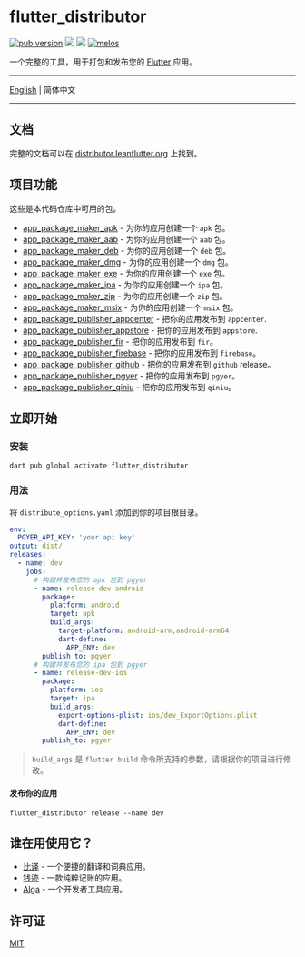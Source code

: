 # flutter_distributor

[![pub version][pub-image]][pub-url] [![][discord-image]][discord-url] ![][visits-count-image] [![melos](https://img.shields.io/badge/maintained%20with-melos-f700ff.svg?style=flat-square)](https://github.com/invertase/melos)

[pub-image]: https://img.shields.io/pub/v/flutter_distributor.svg?style=flat-square
[pub-url]: https://pub.dev/packages/flutter_distributor

[discord-image]: https://img.shields.io/discord/884679008049037342.svg?style=flat-square
[discord-url]: https://discord.gg/zPa6EZ2jqb

[visits-count-image]: https://img.shields.io/badge/dynamic/json?label=Visits%20Count&query=value&url=https://api.countapi.xyz/hit/leanflutter.flutter_distributor/visits

一个完整的工具，用于打包和发布您的 [Flutter](https://flutter.dev) 应用。

---

[English](./README.md) | 简体中文

---

## 文档

完整的文档可以在 [distributor.leanflutter.org](https://distributor.leanflutter.org/zh) 上找到。

## 项目功能

这些是本代码仓库中可用的包。

- [app_package_maker_apk](./packages/app_package_maker_apk/) - 为你的应用创建一个 `apk` 包。
- [app_package_maker_aab](./packages/app_package_maker_aab/) - 为你的应用创建一个 `aab` 包。
- [app_package_maker_deb](./packages/app_package_maker_deb/) - 为你的应用创建一个 `deb` 包。
- [app_package_maker_dmg](./packages/app_package_maker_dmg/) - 为你的应用创建一个 `dmg` 包。
- [app_package_maker_exe](./packages/app_package_maker_exe/) - 为你的应用创建一个 `exe` 包。
- [app_package_maker_ipa](./packages/app_package_maker_ipa/) - 为你的应用创建一个 `ipa` 包。
- [app_package_maker_zip](./packages/app_package_maker_zip/) - 为你的应用创建一个 `zip` 包。
- [app_package_maker_msix](./packages/app_package_maker_msix/) - 为你的应用创建一个 `msix` 包。
- [app_package_publisher_appcenter](./packages/app_package_publisher_appcenter/) - 把你的应用发布到 `appcenter`.
- [app_package_publisher_appstore](./packages/app_package_publisher_appstore/) - 把你的应用发布到 `appstore`.
- [app_package_publisher_fir](./packages/app_package_publisher_fir/) - 把你的应用发布到 `fir`。
- [app_package_publisher_firebase](./packages/app_package_publisher_firebase/) - 把你的应用发布到 `firebase`。
- [app_package_publisher_github](./packages/app_package_publisher_github/) - 把你的应用发布到 `github` release。
- [app_package_publisher_pgyer](./packages/app_package_publisher_pgyer/) - 把你的应用发布到 `pgyer`。
- [app_package_publisher_qiniu](./packages/app_package_publisher_qiniu/) - 把你的应用发布到 `qiniu`。

## 立即开始

### 安装

```
dart pub global activate flutter_distributor
```

### 用法

将 `distribute_options.yaml` 添加到你的项目根目录。

```yaml
env:
  PGYER_API_KEY: 'your api key'
output: dist/
releases:
  - name: dev
    jobs:
      # 构建并发布您的 apk 包到 pgyer
      - name: release-dev-android
        package:
          platform: android
          target: apk
          build_args:
            target-platform: android-arm,android-arm64
            dart-define:
              APP_ENV: dev
        publish_to: pgyer
      # 构建并发布您的 ipa 包到 pgyer
      - name: release-dev-ios
        package:
          platform: ios
          target: ipa
          build_args:
            export-options-plist: ios/dev_ExportOptions.plist
            dart-define:
              APP_ENV: dev
        publish_to: pgyer
```

> `build_args` 是 `flutter build` 命令所支持的参数，请根据你的项目进行修改。

#### 发布你的应用

```
flutter_distributor release --name dev
```

## 谁在用使用它？

- [比译](https://biyidev.com/) - 一个便捷的翻译和词典应用。
- [钱迹](https://qianjiapp.com/) - 一款纯粹记账的应用。
- [Alga](https://github.com/laiiihz/alga/) - 一个开发者工具应用。

## 许可证

[MIT](./LICENSE)
